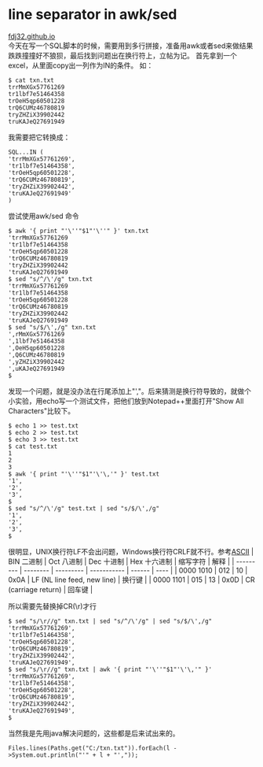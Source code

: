line separator in awk/sed
===
[fdj32.github.io](https://fdj32.github.io)  
今天在写一个SQL脚本的时候，需要用到多行拼接，准备用awk或者sed来做结果跌跌撞撞好不狼狈，最后找到问题出在换行符上，立帖为记。
首先拿到一个excel，从里面copy出一列作为IN的条件。
如：
```
$ cat txn.txt
trrMmXGx57761269
tr1lbf7e51464358
trOeH5qp60501228
trQ6CUMz46780819
tryZHZiX39902442
truKAJeQ27691949
```
我需要把它转换成：
```
SQL...IN (
'trrMmXGx57761269',
'tr1lbf7e51464358',
'trOeH5qp60501228',
'trQ6CUMz46780819',
'tryZHZiX39902442',
'truKAJeQ27691949'
)
```
尝试使用awk/sed 命令
```
$ awk '{ print "'\''"$1"'\''" }' txn.txt
'trrMmXGx57761269
'tr1lbf7e51464358
'trOeH5qp60501228
'trQ6CUMz46780819
'tryZHZiX39902442
'truKAJeQ27691949
$ sed "s/^/\'/g" txn.txt
'trrMmXGx57761269
'tr1lbf7e51464358
'trOeH5qp60501228
'trQ6CUMz46780819
'tryZHZiX39902442
'truKAJeQ27691949
$ sed "s/$/\',/g" txn.txt
',rMmXGx57761269
',1lbf7e51464358
',OeH5qp60501228
',Q6CUMz46780819
',yZHZiX39902442
',uKAJeQ27691949
$
```
发现一个问题，就是没办法在行尾添加上"',"。后来猜测是换行符导致的，就做个小实验，用echo写一个测试文件，把他们放到Notepad++里面打开"Show All Characters"比较下。
```
$ echo 1 >> test.txt
$ echo 2 >> test.txt
$ echo 3 >> test.txt
$ cat test.txt
1
2
3
$ awk '{ print "'\''"$1"'\'\,'" }' test.txt
'1',
'2',
'3',
$
$ sed "s/^/\'/g" test.txt | sed "s/$/\',/g"
'1',
'2',
'3',
$
```
很明显，UNIX换行符LF不会出问题，Windows换行符CRLF就不行。参考[ASCII](https://baike.baidu.com/item/ASCII)
| BIN 二进制 | Oct 八进制 | Dec 十进制 | Hex 十六进制 | 缩写字符 | 解释 |
| --------- | -------- | --------- | ----------- | ------ | ---- |
| 0000 1010 | 012      | 10        | 0x0A        | LF (NL line feed, new line) | 换行键 |
| 0000 1101 | 015      | 13        | 0x0D        | CR (carriage return) | 回车键 |

所以需要先替换掉CR(\r)才行
```
$ sed "s/\r//g" txn.txt | sed "s/^/\'/g" | sed "s/$/\',/g"
'trrMmXGx57761269',
'tr1lbf7e51464358',
'trOeH5qp60501228',
'trQ6CUMz46780819',
'tryZHZiX39902442',
'truKAJeQ27691949',
$ sed "s/\r//g" txn.txt | awk '{ print "'\''"$1"'\'\,'" }'
'trrMmXGx57761269',
'tr1lbf7e51464358',
'trOeH5qp60501228',
'trQ6CUMz46780819',
'tryZHZiX39902442',
'truKAJeQ27691949',
$
```
当然我是先用java解决问题的，这些都是后来试出来的。
```
Files.lines(Paths.get("C:/txn.txt")).forEach(l ->System.out.println("'" + l + "',"));
```